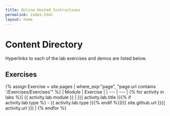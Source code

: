 ```yaml
---
title: Online Hosted Instructions
permalink: index.html
layout: home
---
```


# Content Directory

Hyperlinks to each of the lab exercises and demos are listed below.

## Exercises

{% assign Exercise = site.pages | where_exp:"page", "page.url contains '/Exercises/Exercises'" %}
| Module | Exercise |
| --- | --- | 
{% for activity in labs  %}| {{ activity.lab.module }} | [{{ activity.lab.title }}{% if activity.lab.type %} - {{ activity.lab.type }}{% endif %}]({{ site.github.url }}{{ activity.url }}) |
{% endfor %}


